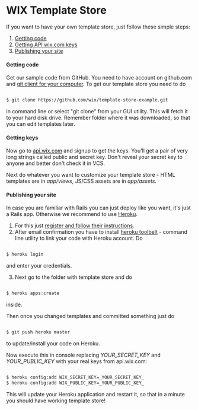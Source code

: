 WIX Template Store
==================


If you want to have your own template store, just follow these simple steps:

1. [Getting code](#getting-code)
2. [Getting API wix.com keys](#keys)
3. [Publishing your site](#deploy)


#### Getting code<a id="getting-code"></a>
Get our sample code from GitHub. You need to have account on github.com and [git client for your computer](http://git-scm.com/downloads). To get our template store you need to do

```bash

$ git clone https://github.com/wix/template-store-example.git
```

in command line or select "git clone" from your GUI utility. This will fetch it to your hard disk drive. Remember folder where it was downloaded, so that you can edit templates later.

#### Getting keys<a id="keys"></a>
Now go to [api.wix.com](http://api.wix.com) and signup to get the keys. You'll get a pair of very long strings called public and secret key. Don't reveal your secret key to anyone and better don't check it in VCS.


Next do whatever you want to customize your template store - HTML templates are in *app/views*, JS/CSS assets are in *app/assets*.


#### Publishing your site<a id="deploy"></a>
In case you are familiar with Rails you can just deploy like you want, it's just a Rails app.
Otherwise we recommend to use [Heroku](heroku.com).

1. For this just [register and follow their instructions](https://id.heroku.com/signup).
2. After email confirmation you have to install [heroku toolbelt](https://toolbelt.heroku.com/) - command line utility to link your code with Heroku account. Do

```bash

$ heroku login
```

and enter your credentials.

3. Next go to the folder with template store and do

```bash

$ heroku apps:create
```

inside.

Then once you changed templates and committed something just do

```bash

$ git push heroku master
```

to update/install your code on Heroku.

Now execute this in console replacing _YOUR_SECRET_KEY_ and _YOUR_PUBLIC_KEY_ with your real keys from api.wix.com:

```bash

$ heroku config:add WIX_SECRET_KEY=_YOUR_SECRET_KEY_
$ heroku config:add WIX_PUBLIC_KEY=_YOUR_PUBLIC_KEY_
```

This will update your Heroku application and restart it, so that in a minute you should have working template store!
